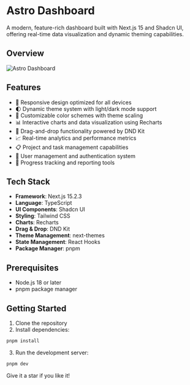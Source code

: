# Astro Dashboard

A modern, feature-rich dashboard built with Next.js 15 and Shadcn UI, offering real-time data visualization and dynamic theming capabilities.

## Overview

![Astro Dashboard](https://byiy0cu7m2.ufs.sh/f/Luc8xnAhTG7IxIElkhuggbHYAC6k7BoMZOLiaR4Xjq2n1x9J)

## Features

- 📱 Responsive design optimized for all devices
- 🌓 Dynamic theme system with light/dark mode support
- 🎨 Customizable color schemes with theme scaling
- 📊 Interactive charts and data visualization using Recharts
- 🔄 Drag-and-drop functionality powered by DND Kit
- 📈 Real-time analytics and performance metrics
- 📋 Project and task management capabilities
- 👥 User management and authentication system
- 🎯 Progress tracking and reporting tools

## Tech Stack

- **Framework**: Next.js 15.2.3
- **Language**: TypeScript
- **UI Components**: Shadcn UI
- **Styling**: Tailwind CSS
- **Charts**: Recharts
- **Drag & Drop**: DND Kit
- **Theme Management**: next-themes
- **State Management**: React Hooks
- **Package Manager**: pnpm

## Prerequisites

- Node.js 18 or later
- pnpm package manager

## Getting Started

1. Clone the repository
2. Install dependencies:
```bash
pnpm install
```
3. Run the development server:
```bash
pnpm dev
```
Give it a star if you like it!
